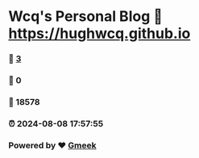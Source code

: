 # Wcq's Personal Blog :link: https://hughwcq.github.io 
### :page_facing_up: [3](https://hughwcq.github.io/tag.html) 
### :speech_balloon: 0 
### :hibiscus: 18578 
### :alarm_clock: 2024-08-08 17:57:55 
### Powered by :heart: [Gmeek](https://github.com/Meekdai/Gmeek)
